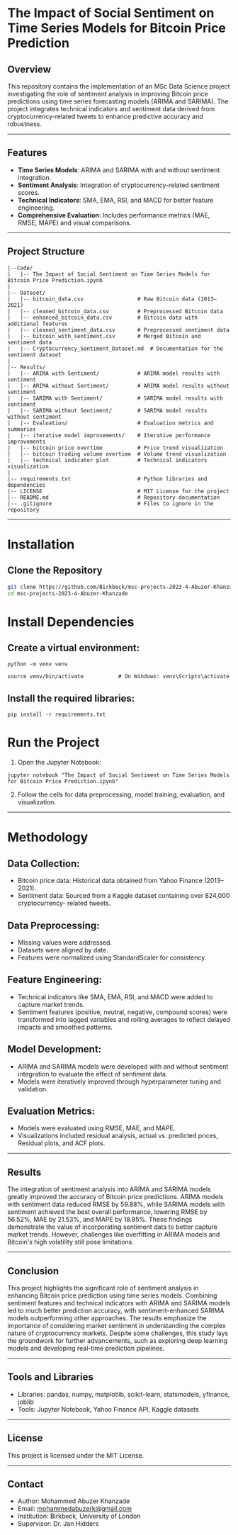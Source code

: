 # The Impact of Social Sentiment on Time Series Models for Bitcoin Price Prediction

## Overview
This repository contains the implementation of an MSc Data Science project investigating the role of sentiment analysis in improving Bitcoin price predictions using time series forecasting models (ARIMA and SARIMA). The project integrates technical indicators and sentiment data derived from cryptocurrency-related tweets to enhance predictive accuracy and robustness.

---

## Features
- **Time Series Models**: ARIMA and SARIMA with and without sentiment integration.
- **Sentiment Analysis**: Integration of cryptocurrency-related sentiment scores.
- **Technical Indicators**: SMA, EMA, RSI, and MACD for better feature engineering.
- **Comprehensive Evaluation**: Includes performance metrics (MAE, RMSE, MAPE) and visual comparisons.

---

## Project Structure
```plaintext
|--Code/
|   |-- The Impact of Social Sentiment on Time Series Models for Bitcoin Price Prediction.ipynb
|
|-- Dataset/
|   |-- bitcoin_data.csv                 # Raw Bitcoin data (2013–2021)
|   |-- cleaned_bitcoin_data.csv         # Preprocessed Bitcoin data
|   |-- enhanced_bitcoin_data.csv        # Bitcoin data with additional features
|   |-- cleaned_sentiment_data.csv       # Preprocessed sentiment data
|   |-- bitcoin_with_sentiment.csv       # Merged Bitcoin and sentiment data
|   |-- Cryptocurrency_Sentiment_Dataset.md  # Documentation for the sentiment dataset
|
|-- Results/
|   |-- ARIMA with Sentiment/            # ARIMA model results with sentiment
|   |-- ARIMA without Sentiment/         # ARIMA model results without sentiment
|   |-- SARIMA with Sentiment/           # SARIMA model results with sentiment
|   |-- SARIMA without Sentiment/        # SARIMA model results without sentiment
|   |-- Evaluation/                      # Evaluation metrics and summaries
|   |-- iterative model improvements/    # Iterative performance improvements
|   |-- bitcoin price overtime           # Price trend visualization
|   |-- bitcoin trading volume overtime  # Volume trend visualization
|   |-- technical indicator plot         # Technical indicators visualization
|
|-- requirements.txt                     # Python libraries and dependencies
|-- LICENSE                              # MIT License for the project
|-- README.md                            # Repository documentation
|-- .gitignore                           # Files to ignore in the repository
```
---
# Installation

## Clone the Repository
```bash
git clone https://github.com/Birkbeck/msc-projects-2023-4-Abuzer-Khanzade.git
cd msc-projects-2023-4-Abuzer-Khanzade
```
# Install Dependencies
## Create a virtual environment:
```
python -m venv venv
```
```
source venv/bin/activate           # On Windows: venv\Scripts\activate

```

## Install the required libraries:
```
pip install -r requirements.txt
```

# Run the Project
1. Open the Jupyter Notebook:
```
jupyter notebook "The Impact of Social Sentiment on Time Series Models for Bitcoin Price Prediction.ipynb"
```

2. Follow the cells for data preprocessing, model training, evaluation, and visualization.

---

# Methodology

## Data Collection:

- Bitcoin price data: Historical data obtained from Yahoo Finance (2013–2021).
- Sentiment data: Sourced from a Kaggle dataset containing over 824,000 cryptocurrency-  related tweets.

## Data Preprocessing:

- Missing values were addressed.
- Datasets were aligned by date. 
- Features were normalized using StandardScaler for consistency.


## Feature Engineering:

- Technical indicators like SMA, EMA, RSI, and MACD were added to capture market trends.
- Sentiment features (positive, neutral, negative, compound scores) were transformed into lagged variables and rolling averages to reflect delayed impacts and smoothed patterns. 



## Model Development:

- ARIMA and SARIMA models were developed with and without sentiment integration to evaluate the effect of sentiment data.
- Models were iteratively improved through hyperparameter tuning and validation.


## Evaluation Metrics:

- Models were evaluated using RMSE, MAE, and MAPE.
- Visualizations included residual analysis, actual vs. predicted prices, Residual plots, and ACF plots.

---

## Results

The integration of sentiment analysis into ARIMA and SARIMA models greatly improved the accuracy of Bitcoin price predictions. ARIMA models with sentiment data reduced RMSE by 59.88%, while SARIMA models with sentiment achieved the best overall performance, lowering RMSE by 56.52%, MAE by 21.53%, and MAPE by 18.85%. These findings demonstrate the value of incorporating sentiment data to better capture market trends. However, challenges like overfitting in ARIMA models and Bitcoin's high volatility still pose limitations.

---

## Conclusion

This project highlights the significant role of sentiment analysis in enhancing Bitcoin price prediction using time series models. Combining sentiment features and technical indicators with ARIMA and SARIMA models led to much better prediction accuracy, with sentiment-enhanced SARIMA models outperforming other approaches. The results emphasize the importance of considering market sentiment in understanding the complex nature of cryptocurrency markets. Despite some challenges, this study lays the groundwork for further advancements, such as exploring deep learning models and developing real-time prediction pipelines.

---

## Tools and Libraries

- Libraries: pandas, numpy, matplotlib, scikit-learn, statsmodels, yfinance, joblib
- Tools: Jupyter Notebook, Yahoo Finance API, Kaggle datasets

---

## License
This project is licensed under the MIT License.

---

## Contact
- Author: Mohammed Abuzer Khanzade
- Email: mohammedabuzerk@gmail.com
- Institution: Birkbeck, University of London
- Supervisor: Dr. Jan Hidders

